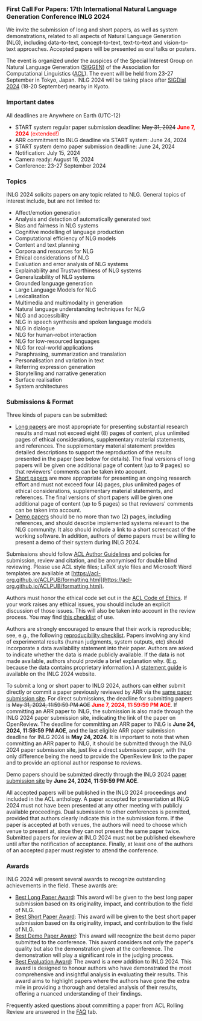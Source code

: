 ### First Call For Papers: 17th International Natural Language Generation Conference INLG 2024

We invite the submission of long and short papers, as well as system demonstrations, related to all aspects of Natural Language Generation (NLG), including data-to-text, concept-to-text, text-to-text and vision-to-text approaches. Accepted papers will be presented as oral talks or posters.

The event is organized under the auspices of the Special Interest Group on Natural Language Generation ([SIGGEN](https://aclweb.org/aclwiki/SIGGEN)) of the Association for Computational Linguistics ([ACL](https://aclweb.org/)). The event will be held from 23-27 September in Tokyo, Japan. INLG 2024 will be taking place after [SIGDial 2024](https://2024.sigdial.org/) (18-20 September) nearby in Kyoto.

### Important dates

All deadlines are Anywhere on Earth (UTC-12)

- START system regular paper submission deadline: <s>May 31, 2024</s> <span style="color: red;"><b>June 7, 2024</b> (extended!)</span>
- ARR commitment to INLG deadline via START system: June 24, 2024
- START system demo paper submission deadline: June 24, 2024
- Notification: July 15, 2024
- Camera ready: August 16, 2024
- Conference: 23-27 September 2024

### Topics

INLG 2024 solicits papers on any topic related to NLG. General topics of interest include, but are not limited to:

- Affect/emotion generation
- Analysis and detection of automatically generated text
- Bias and fairness in NLG systems
- Cognitive modelling of language production
- Computational efficiency of NLG models
- Content and text planning
- Corpora and resources for NLG
- Ethical considerations of NLG
- Evaluation and error analysis of NLG systems
- Explainability and Trustworthiness of NLG systems
- Generalizability of NLG systems
- Grounded language generation
- Large Language Models for NLG
- Lexicalisation
- Multimedia and multimodality in generation
- Natural language understanding techniques for NLG
- NLG and accessibility
- NLG in speech synthesis and spoken language models
- NLG in dialogue
- NLG for human-robot interaction
- NLG for low-resourced languages
- NLG for real-world applications
- Paraphrasing, summarization and translation
- Personalisation and variation in text
- Referring expression generation
- Storytelling and narrative generation
- Surface realisation
- System architectures

### Submissions & Format

Three kinds of papers can be submitted:

- <u>Long papers</u> are most appropriate for presenting substantial research results and must not exceed eight (8) pages of content, plus unlimited pages of ethical considerations, supplementary material statements, and references. The supplementary material statement provides detailed descriptions to support the reproduction of the results presented in the paper (see below for details). The final versions of long papers will be given one additional page of content (up to 9 pages) so that reviewers' comments can be taken into account.
- <u>Short papers</u> are more appropriate for presenting an ongoing research effort and must not exceed four (4) pages, plus unlimited pages of ethical considerations, supplementary material statements, and references. The final versions of short papers will be given one additional page of content (up to 5 pages) so that reviewers' comments can be taken into account.
- <u>Demo papers</u> should be no more than two (2) pages, including references, and should describe implemented systems relevant to the NLG community. It also should include a link to a short screencast of the working software. In addition, authors of demo papers must be willing to present a demo of their system during INLG 2024.

Submissions should follow [ACL Author Guidelines](https://www.aclweb.org/adminwiki/index.php?title=ACL_Author_Guidelines) and policies for submission, review and citation, and be anonymised for double blind reviewing. Please use ACL style files; LaTeX style files and Microsoft Word templates are available at [https://acl-org.github.io/ACLPUB/formatting.html](https://acl-org.github.io/ACLPUB/formatting.html).

Authors must honor the ethical code set out in the [ACL Code of Ethics](https://www.aclweb.org/portal/content/acl-code-ethics). If your work raises any ethical issues, you should include an explicit discussion of those issues. This will also be taken into account in the review process. You may find [this checklist](https://aclrollingreview.org/responsibleNLPresearch/) of use.

Authors are strongly encouraged to ensure that their work is reproducible; see, e.g., the following [reproducibility checklist](https://2021.aclweb.org/calls/reproducibility-checklist/). Papers involving any kind of experimental results (human judgments, system outputs, etc) should incorporate a data availability statement into their paper. Authors are asked to indicate whether the data is made publicly available. If the data is not made available, authors should provide a brief explanation why. (E.g. because the data contains proprietary information.) A [statement guide](/resource-statement.html) is available on the INLG 2024 website.

To submit a long or short paper to INLG 2024, authors can either submit directly or commit a paper previously reviewed by ARR via the [same paper submission site](https://softconf.com/n/inlg2024/). For direct submissions, the deadline for submitting papers is <s>May 31, 2024, 11:59:59 PM AOE</s> <span style="color: red;">**June 7, 2024, 11:59:59 PM AOE**</span>. If committing an ARR paper to INLG, the submission is also made through the INLG 2024 paper submission site, indicating the link of the paper on OpenReview. The deadline for committing an ARR paper to INLG is **June 24, 2024, 11:59:59 PM AOE**, and the last eligible ARR paper submission deadline for INLG 2024 is **May 24, 2024**. It is important to note that when committing an ARR paper to INLG, it should be submitted through the INLG 2024 paper submission site, just like a direct submission paper, with the only difference being the need to provide the OpenReview link to the paper and to provide an optional author response to reviews.

Demo papers should be submitted directly through the INLG 2024 [paper submission site](https://softconf.com/n/inlg2024/) by **June 24, 2024, 11:59:59 PM AOE**.

All accepted papers will be published in the INLG 2024 proceedings and included in the ACL anthology. A paper accepted for presentation at INLG 2024 must not have been presented at any other meeting with publicly available proceedings. Dual submission to other conferences is permitted, provided that authors clearly indicate this in the submission form. If the paper is accepted at both venues, the authors will need to choose which venue to present at, since they can not present the same paper twice. Submitted papers for review at INLG 2024 must not be published elsewhere until after the notification of acceptance.
Finally, at least one of the authors of an accepted paper must register to attend the conference.

### Awards

INLG 2024 will present several awards to recognize outstanding achievements in the field. These awards are:

- <u>Best Long Paper Award</u>: This award will be given to the best long paper submission based on its originality, impact, and contribution to the field of NLG.
- <u>Best Short Paper Award</u>: This award will be given to the best short paper submission based on its originality, impact, and contribution to the field of NLG.
- <u>Best Demo Paper Award</u>: This award will recognize the best demo paper submitted to the conference. This award considers not only the paper's quality but also the demonstration given at the conference. The demonstration will play a significant role in the judging process.
- <u>Best Evaluation Award</u>: The award is a new addition to INLG 2024. This award is designed to honour authors who have demonstrated the most comprehensive and insightful analysis in evaluating their results. This award aims to highlight papers where the authors have gone the extra mile in providing a thorough and detailed analysis of their results, offering a nuanced understanding of their findings.

Frequently asked questions about committing a paper from ACL Rolling Review are answered in the [FAQ](/faq.html) tab.
